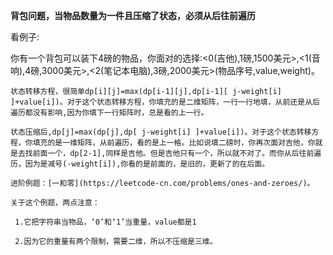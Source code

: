 **背包问题，当物品数量为一件且压缩了状态，必须从后往前遍历**

   看例子:
   
   你有一个背包可以装下4磅的物品，你面对的选择:<0(吉他),1磅,1500美元>,<1(音响),4磅,3000美元>,<2(笔记本电脑),3磅,2000美元>(物品序号,value,weight)。
  
    状态转移方程，很简单dp[i][j]=max(dp[i-1][j],dp[i-1][ j-weight[i] ]+value[i])。对于这个状态转移方程，你填充的是二维矩阵，一行一行地填，从前还是从后遍历都没有影响,因为你填下一行矩阵时，总是看的上一行。
    
    状态压缩后,dp[j]=max(dp[j],dp[ j-weight[i] ]+value[i])。对于这个状态转移方程，你填充的是一维矩阵，从前遍历，看的是上一格。比如说填二磅时，你再次面对吉他，你就是去找前面一个，dp[2-1],同样是吉他。但是吉他只有一个，所以就不对了。而你从后往前遍历，因为是减号(-weight[i]),你看的是前面的，是旧的，更新了的在后面。
    
    进阶例题：[一和零](https://leetcode-cn.com/problems/ones-and-zeroes/)。
    
    关于这个例题，两点注意：
    
     1.它把字符串当物品，‘0’和‘1’当重量，value都是1
     
     2.因为它的重量有两个限制，需要二维，所以不压缩是三维。
